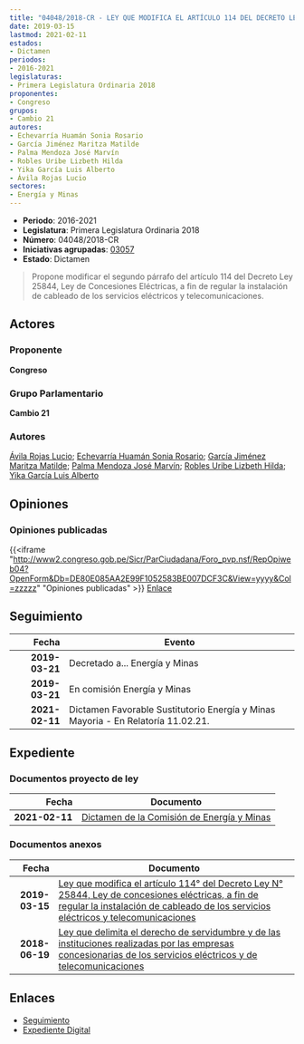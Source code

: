 ```yaml
---
title: "04048/2018-CR - LEY QUE MODIFICA EL ARTÍCULO 114 DEL DECRETO LEY 25844, LEY DE CONCESIONES ELÉCTRICAS, A FIN DE REGULAR LA INSTALACIÓN DE CABLEADO DE LOS SERVICIOS ELÉCTRICOS Y TELECOMUNICACIONES"
date: 2019-03-15
lastmod: 2021-02-11
estados:
- Dictamen
periodos:
- 2016-2021
legislaturas:
- Primera Legislatura Ordinaria 2018
proponentes:
- Congreso
grupos:
- Cambio 21
autores:
- Echevarría Huamán Sonia Rosario
- García Jiménez Maritza Matilde
- Palma Mendoza José Marvín
- Robles Uribe Lizbeth Hilda
- Yika García Luis Alberto
- Ávila Rojas Lucio
sectores:
- Energía y Minas
---
```

- **Periodo**: 2016-2021
- **Legislatura**: Primera Legislatura Ordinaria 2018
- **Número**: 04048/2018-CR
- **Iniciativas agrupadas**: [03057](../../03000/03057)
- **Estado**: Dictamen

> Propone modificar el segundo párrafo del artículo 114 del Decreto Ley 25844, Ley de Concesiones Eléctricas, a fin de regular la instalación de cableado de los servicios eléctricos y telecomunicaciones.


## Actores

### Proponente

**Congreso**

### Grupo Parlamentario

**Cambio 21**

### Autores

[Ávila Rojas Lucio](mailto:mailto:lavilar@congreso.gob.pe); [Echevarría Huamán Sonia Rosario](mailto:mailto:sechevarria@congreso.gob.pe); [García Jiménez Maritza Matilde](mailto:mailto:mgarciaj@congreso.gob.pe); [Palma Mendoza José Marvín](mailto:mailto:jpalma@congreso.gob.pe); [Robles Uribe Lizbeth Hilda](mailto:mailto:lroblesu@congreso.gob.pe); [Yika García Luis Alberto](mailto:mailto:lyika@congreso.gob.pe)

## Opiniones

### Opiniones publicadas

{{<iframe "http://www2.congreso.gob.pe/Sicr/ParCiudadana/Foro_pvp.nsf/RepOpiweb04?OpenForm&Db=DE80E085AA2E99F1052583BE007DCF3C&View=yyyy&Col=zzzzz" "Opiniones publicadas" >}}
[Enlace](http://www2.congreso.gob.pe/Sicr/ParCiudadana/Foro_pvp.nsf/RepOpiweb04?OpenForm&Db=DE80E085AA2E99F1052583BE007DCF3C&View=yyyy&Col=zzzzz)


## Seguimiento

| Fecha | Evento |
|------:|--------|
| **2019-03-21** | Decretado a... Energía y Minas |
| **2019-03-21** | En comisión Energía y Minas |
| **2021-02-11** | Dictamen Favorable Sustitutorio Energía y Minas Mayoria - En Relatoría 11.02.21. |

## Expediente

### Documentos proyecto de ley

| Fecha | Documento |
|------:|-----------|
| **2021-02-11** | [Dictamen de la Comisión de Energía y Minas](https://leyes.congreso.gob.pe/Documentos/2016_2021/Dictamenes/Proyectos_de_Ley/03057DC11MAY20210211.pdf) |

### Documentos anexos

| Fecha | Documento |
|------:|-----------|
| **2019-03-15** | [Ley que modifica el artículo 114° del Decreto Ley N° 25844, Ley de concesiones eléctricas, a fin de regular la instalación de cableado de los servicios eléctricos y telecomunicaciones](http://www.leyes.congreso.gob.pe/Documentos/2016_2021/Proyectos_de_Ley_y_de_Resoluciones_Legislativas/PL0403620190314.pdf) |
| **2018-06-19** | [Ley que delimita el derecho de servidumbre y de las instituciones realizadas por las empresas concesionarias de los servicios eléctricos y de telecomunicaciones](http://www.leyes.congreso.gob.pe/Documentos/2016_2021/Proyectos_de_Ley_y_de_Resoluciones_Legislativas/PL0305720180619..pdf) |

## Enlaces

- [Seguimiento](http://www2.congreso.gob.pe/Sicr/TraDocEstProc/CLProLey2016.nsf/f7fff46988ca05b1052578e100829cc7/4adf179efbe53709052583be007e858f?OpenDocument)
- [Expediente Digital](http://www2.congreso.gob.pe/Sicr/TraDocEstProc/Expvirt_2011.nsf/visbusqptramdoc1621/04048?opendocument)

